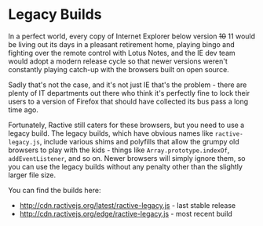 # Legacy Builds

In a perfect world, every copy of Internet Explorer below version ~~10~~ 11 would be living out its days in a pleasant retirement home, playing bingo and fighting over the remote control with Lotus Notes, and the IE dev team would adopt a modern release cycle so that newer versions weren't constantly playing catch-up with the browsers built on open source.

Sadly that's not the case, and it's not just IE that's the problem - there are plenty of IT departments out there who think it's perfectly fine to lock their users to a version of Firefox that should have collected its bus pass a long time ago.

Fortunately, Ractive still caters for these browsers, but you need to use a legacy build. The legacy builds, which have obvious names like `ractive-legacy.js`, include various shims and polyfills that allow the grumpy old browsers to play with the kids - things like `Array.prototype.indexOf`, `addEventListener`, and so on. Newer browsers will simply ignore them, so you can use the legacy builds without any penalty other than the slightly larger file size.

You can find the builds here:

* http://cdn.ractivejs.org/latest/ractive-legacy.js - last stable release
* http://cdn.ractivejs.org/edge/ractive-legacy.js - most recent build
